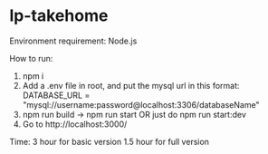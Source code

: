 # lp-takehome

Environment requirement: Node.js

How to run:

1. npm i
2. Add a .env file in root, and put the mysql url in this format:
   DATABASE_URL = "mysql://username:password@localhost:3306/databaseName"
3. npm run build -> npm run start OR just do npm run start:dev
4. Go to http://localhost:3000/

Time:
3 hour for basic version
1.5 hour for full version
